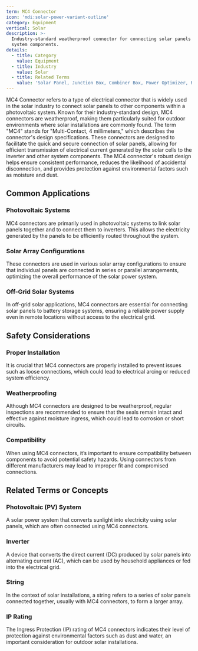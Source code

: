 ```yaml
---
term: MC4 Connector
icon: 'mdi:solar-power-variant-outline'
category: Equipment
vertical: Solar
description: >-
  Industry-standard weatherproof connector for connecting solar panels to other
  system components.
details:
  - title: Category
    value: Equipment
  - title: Industry
    value: Solar
  - title: Related Terms
    value: 'Solar Panel, Junction Box, Combiner Box, Power Optimizer, Racking System'
---
```

MC4 Connector refers to a type of electrical connector that is widely used in the solar industry to connect solar panels to other components within a photovoltaic system. Known for their industry-standard design, MC4 connectors are weatherproof, making them particularly suited for outdoor environments where solar installations are commonly found. The term "MC4" stands for "Multi-Contact, 4 millimeters," which describes the connector's design specifications. These connectors are designed to facilitate the quick and secure connection of solar panels, allowing for efficient transmission of electrical current generated by the solar cells to the inverter and other system components. The MC4 connector's robust design helps ensure consistent performance, reduces the likelihood of accidental disconnection, and provides protection against environmental factors such as moisture and dust.

## Common Applications

### Photovoltaic Systems
MC4 connectors are primarily used in photovoltaic systems to link solar panels together and to connect them to inverters. This allows the electricity generated by the panels to be efficiently routed throughout the system.

### Solar Array Configurations
These connectors are used in various solar array configurations to ensure that individual panels are connected in series or parallel arrangements, optimizing the overall performance of the solar power system.

### Off-Grid Solar Systems
In off-grid solar applications, MC4 connectors are essential for connecting solar panels to battery storage systems, ensuring a reliable power supply even in remote locations without access to the electrical grid.

## Safety Considerations

### Proper Installation
It is crucial that MC4 connectors are properly installed to prevent issues such as loose connections, which could lead to electrical arcing or reduced system efficiency.

### Weatherproofing
Although MC4 connectors are designed to be weatherproof, regular inspections are recommended to ensure that the seals remain intact and effective against moisture ingress, which could lead to corrosion or short circuits.

### Compatibility
When using MC4 connectors, it’s important to ensure compatibility between components to avoid potential safety hazards. Using connectors from different manufacturers may lead to improper fit and compromised connections.

## Related Terms or Concepts

### Photovoltaic (PV) System
A solar power system that converts sunlight into electricity using solar panels, which are often connected using MC4 connectors.

### Inverter
A device that converts the direct current (DC) produced by solar panels into alternating current (AC), which can be used by household appliances or fed into the electrical grid.

### String
In the context of solar installations, a string refers to a series of solar panels connected together, usually with MC4 connectors, to form a larger array.

### IP Rating
The Ingress Protection (IP) rating of MC4 connectors indicates their level of protection against environmental factors such as dust and water, an important consideration for outdoor solar installations.
